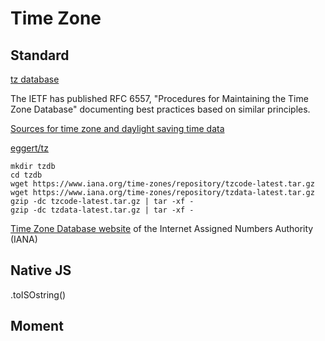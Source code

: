 # Time Zone

## Standard

[tz database](https://en.wikipedia.org/wiki/Tz_database#cite_note-3)

The IETF has published RFC 6557, "Procedures for Maintaining the Time Zone Database" documenting best practices based on similar principles.

[Sources for time zone and daylight saving time data](http://web.cs.ucla.edu/~eggert/tz/tz-link.htm)

[eggert/tz](https://github.com/eggert/tz)

```
mkdir tzdb
cd tzdb
wget https://www.iana.org/time-zones/repository/tzcode-latest.tar.gz
wget https://www.iana.org/time-zones/repository/tzdata-latest.tar.gz
gzip -dc tzcode-latest.tar.gz | tar -xf -
gzip -dc tzdata-latest.tar.gz | tar -xf -
```

[Time Zone Database website](https://www.iana.org/time-zones) of the Internet Assigned Numbers Authority (IANA)

## Native JS

.toISOstring()

## Moment
